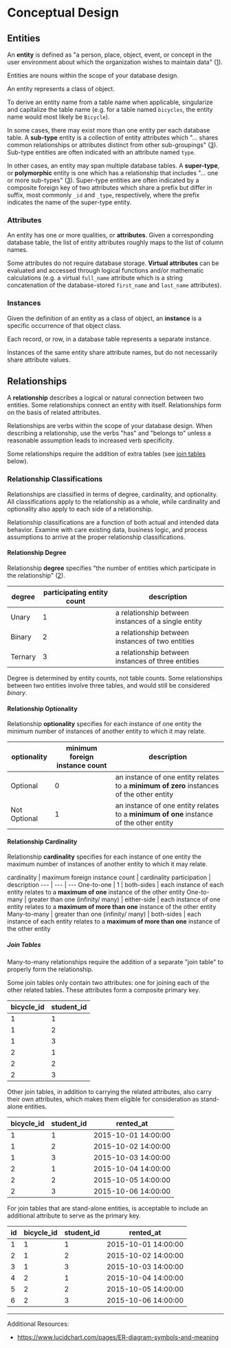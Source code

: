 # Conceptual Design

## Entities

An **entity** is defined as "a person, place, object, event, or concept in the user environment about which the organization wishes to maintain data" ([1](/README/#accompanying-textbook)).

Entities are nouns within the scope of your database design.

An entity represents a class of object.

To derive an entity name from a table name when applicable, singularize and capitalize the table name (e.g. for a table named `bicycles`, the entity name would most likely be `Bicycle`).

In some cases, there may exist more than one entity per each database table. A **sub-type** entity is a collection of entity attributes which "... shares common relationships or attributes distinct from other sub-groupings" ([3](/README/#accompanying-textbook)). Sub-type entities are often indicated with an attribute named `type`.

In other cases, an entity may span multiple database tables. A **super-type**, or **polymorphic** entity is one which has a relationship that includes "... one or more sub-types" ([3](/README/#accompanying-textbook)). Super-type entities are often indicated by a composite foreign key of two attributes which share a prefix but differ in suffix, most commonly `_id` and `_type`, respectively, where the prefix indicates the name of the super-type entity.

### Attributes

An entity has one or more qualities, or **attributes**. Given a corresponding database table, the list of entity attributes roughly maps to the list of column names.

Some attributes do not require database storage. **Virtual attributes** can be evaluated and accessed through logical functions and/or mathematic calculations
 (e.g. a virtual `full_name` attribute which is a string concatenation of the database-stored `first_name` and `last_name` attributes).

### Instances

Given the definition of an entity as a class of object, an **instance** is a specific occurrence of that object class.

Each record, or row, in a database table represents a separate instance.

Instances of the same entity share attribute names, but do not necessarily share attribute values.

## Relationships

A **relationship** describes a logical or natural connection between two entities. Some relationships connect an entity with itself. Relationships form on the basis of related attributes.

Relationships are verbs within the scope of your database design. When describing a relationship, use the verbs "has" and "belongs to" unless a reasonable assumption leads to increased verb specificity.

Some relationships require the addition of extra tables (see [join tables](#join-tables) below).

### Relationship Classifications

Relationships are classified in terms of degree, cardinality, and optionality. All classifications apply to the relationship as a whole, while
 cardinality and optionality also apply to each side of a relationship.

Relationship classifications are a function of both actual and intended data behavior. Examine with care existing data, business logic, and process assumptions to arrive at the proper relationship classifications.

#### Relationship Degree

Relationship **degree** specifies "the number of entities which participate in the relationship" ([2](/README/#accompanying-textbook)).

degree | participating entity count | description
--- | --- | ---
Unary | 1 | a relationship between instances of a single entity
Binary | 2 | a relationship between instances of two entities
Ternary | 3 | a relationship between instances of three entities

Degree is determined by entity counts, not table counts. Some relationships between two entities involve three tables, and would still be considered *binary*.

#### Relationship Optionality

Relationship **optionality** specifies for each instance of one entity the minimum number of instances of another entity to which it may relate.

optionality | minimum foreign instance count | description
--- | --- | ---
Optional | 0 | an instance of one entity relates to a **minimum of zero** instances of the other entity
Not Optional | 1 | an instance of one entity relates to a **minimum of one** instance of the other entity

#### Relationship Cardinality

Relationship **cardinality** specifies for each instance of one entity the maximum number of instances of another entity to which it may relate.

cardinality | maximum foreign instance count | cardinality participation | description
--- | --- | ---
One-to-one | 1 | both-sides | each instance of each entity relates to a **maximum of one** instance of the other entity
One-to-many | greater than one (infinity/ many) | either-side | each instance of one entity relates to a **maximum of more than one** instance of the other entity
Many-to-many | greater than one (infinity/ many) | both-sides | each instance of each entity relates to a **maximum of more than one** instance of the other entity

##### Join Tables

Many-to-many relationships require the addition of a separate "join table" to properly form the relationship.

Some join tables only contain two attributes: one for joining each of the other related tables. These attributes form a composite primary key.

bicycle_id | student_id
--- | ---
1 | 1
1 | 2
1 | 3
2 | 1
2 | 2
2 | 3

Other join tables, in addition to carrying the related attributes, also carry their own attributes, which makes them eligible for consideration as stand-alone entities.

bicycle_id | student_id | rented_at
--- | --- | ---
1 | 1 | 2015-10-01 14:00:00
1 | 2 | 2015-10-02 14:00:00
1 | 3 | 2015-10-03 14:00:00
2 | 1 | 2015-10-04 14:00:00
2 | 2 | 2015-10-05 14:00:00
2 | 3 | 2015-10-06 14:00:00

For join tables that are stand-alone entities, is acceptable to include an additional attribute to serve as the primary key.

id | bicycle_id | student_id | rented_at
--- | --- | --- | ---
1 | 1 | 1 | 2015-10-01 14:00:00
2 | 1 | 2 | 2015-10-02 14:00:00
3 | 1 | 3 | 2015-10-03 14:00:00
4 | 2 | 1 | 2015-10-04 14:00:00
5 | 2 | 2 | 2015-10-05 14:00:00
6 | 2 | 3 | 2015-10-06 14:00:00

<hr>

Additional Resources:

 + https://www.lucidchart.com/pages/ER-diagram-symbols-and-meaning

